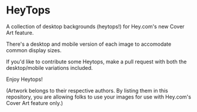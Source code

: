 # HeyTops

A collection of desktop backgrounds (heytops!) for Hey.com's new Cover Art feature.

There's a desktop and mobile version of each image to accomodate common display sizes.

If you'd like to contribute some Heytops, make a pull request with both the desktop/mobile variations included.

Enjoy Heytops!

(Artwork belongs to their respective authors. By listing them in this repository, you are allowing folks to use your images for use with Hey.com's Cover Art feature only.)
